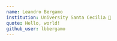 ```yaml
---
name: Leandro Bergamo
institution: University Santa Cecilia 🚩
quote: Hello, world!
github_user: lbbergamo
---
```

